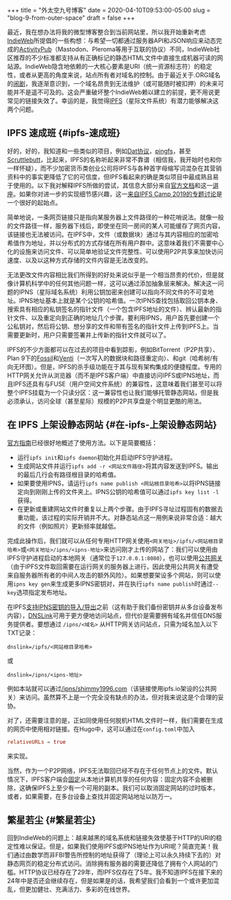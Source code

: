 +++
title = "外太空九号博客"
date = 2020-04-10T09:53:00-05:00
slug = "blog-9-from-outer-space"
draft = false
+++

最近，我在想办法将我的微型博客整合到当前网站里，所以我开始重新考虑[IndieWeb](https://indieweb.org/)所提倡的一些构想：与希望一切都通过服务器API和JSON响应来动态完成的[ActivityPub](https://activitypub.rocks/)（Mastodon、Pleroma等用于互联的协议）不同，IndieWeb社区推荐的不少标准都支持从有正确标记的静态HTML文件中直接生成机器可读的网站源。IndieWeb隐含地依赖的一大核心要素是URI（统一资源标志符）的稳定性，或者从更高的角度来说，站点所有者对域名的控制。由于最近关于.ORG域名的[闹剧](https://www.eff.org/deeplinks/2020/03/members-congress-once-again-urge-icann-save-dot-org)，我逐渐意识到，一个域名昂贵到无法维护（或可能随时被扣押）的未来可能并不是遥不可及的。这会严重破坏整个IndieWeb赖以建立的前提，更不用说更常见的链接失效了。幸运的是，我觉得[IPFS](https://ipfs.io/)（星际文件系统）有潜力能够解决这两个问题。


## IPFS 速成班 {#ipfs-速成班}

好的，好的，我知道和一些类似的项目，例如[Dat协议](https://dat.foundation/)，[pingfs](https://github.com/yarrick/pingfs)，甚至[Scruttlebutt](https://scuttlebutt.nz/)，比起来，IPFS的名称听起来非常不靠谱（相信我，我开始时也和你一样怀疑），而不少加密货币类创业公司将IPFS与各种首字母缩写词混杂在其营销资料中的事实更降低了它的可信度，但IPFS看起来的确是类似项目中最成熟且易于使用的。以下我对解释IPFS所做的尝试，其信息大部分来自[官方文档](https://docs.ipfs.io/)和这一[讲座](https://www.youtube.com/watch?v=HUVmypx9HGI)。如果你对进一步的实现细节感兴趣，这一[来自IPFS Camp 2019的专题讨论](https://www.youtube.com/watch?v=Z5zNPwMDYGg)是一个很好的起始点。

简单地说，一条网页链接只是指向某服务器上文件路径的一种花哨说法。就像一般的文件路径一样，服务器下线后，即使坐在同一房间的某人可能缓存了网页内容，该链接也无法被访问。在IPFS中，文件（或数据块）通过与其内容相应的加密哈希值作为地址，并以分布式的方式存储在所有用户群中。这意味着我们不需要中心化的设施来访问文件、可以简单地验证文件完整性、可以使用P2P共享来加快访问速度、以及以这种方式存储的文件内容是无法改变的。

无法更改文件内容相比我们所得到的好处来说似乎是一个相当昂贵的代价，但是就像计算机科学中的任何其他问题一样，这可以通过添加抽象层来解决。解决这一问题的IPNS（星际域名系统）利用公钥加密来创建可以指向不同文件的不可变地址。IPNS地址基本上就是某个公钥的哈希值。一次IPNS查找包括取回公钥本身、搜索具有相应的私钥签名的指针文件（一个包含IPFS地址的文件）、辨认最新的指针文件、以及重定向到正确的地址几个步骤。要利用IPNS，用户首先要创建一个公私钥对，然后将公钥、想分享的文件和带有签名的指针文件上传到IPFS上。当需要更新时，用户只需要签署并上传新的指针文件就可以了。

IPFS的不少方面都可以在过去的项目中看到踪影，例如BitTorrent（P2P共享）、Plan 9下的[Fossil](https://zh.wikipedia.org/zh-cn/Fossil%5F(%25E6%25AA%2594%25E6%25A1%2588%25E7%25B3%25BB%25E7%25B5%25B1))和[Venti](https://en.wikipedia.org/wiki/Venti)（一次写入的数据块和路径重定向）、和git（哈希树/有向无环图）。但是，IPFS的杀手级功能在于其与现有架构集成的便捷程度。专用的HTTP网关允许从浏览器（而不是IPFS客户端）中直接访问IPFS或IPNS地址，而且IPFS还具有与FUSE（用户空间文件系统）的兼容性，这意味着我们甚至可以将整个IPFS挂载为一个只读分区：这一兼容性也让我们能够托管静态网站，但是我必须承认，访问全球（甚至星际）规模的P2P共享盘是个明显更酷的用法。


## 在 IPFS 上架设静态网站 {#在-ipfs-上架设静态网站}

[官方指南](https://docs-beta.ipfs.io/how-to/command-line-quick-start/)已经很好地概述了使用方法。以下是简要概括：

-   运行`ipfs init`和`ipfs daemon`初始化并启动IPFS守护进程。
-   生成网站文件并运行`ipfs add -r <网站文件路径>`将其内容发送到IPFS。输出的最后几行会有路径根目录的哈希值。
-   如果要使用IPNS，请运行`ipfs name publish <网站根目录哈希>`以将IPNS链接定向到刚刚上传的文件夹上。IPNS公钥的哈希值可以通过`ipfs key list -l`获得。
-   在更新或重建网站文件时重复以上两个步骤。由于IPFS寻址过程固有的数据去重功能，该过程的实际开销并不大。对静态站点这一用例来说非常合适：越大的文件（例如照片）更新频率就越低。

完成此操作后，我们就可以从任何专用HTTP网关使用`<网关地址>/ipfs/<网站根目录哈希>`或`<网关地址>/ipns/<ipns-地址>`来访问刚才上传的网站了：我们可以使用由IPFS守护进程启动的本地网关（通常位于`127.0.0.1:8080`），也可以使用[公共网关](https://ipfs.github.io/public-gateway-checker/)（由于IPFS文件取回需要在运行网关的服务器上进行，因此使用公共网关有遭受来自服务器所有者的中间人攻击的额外风险）。如果想要架设多个网站，则可以使用`ipns key gen`来生成更多IPNS密钥对，并在执行`ipfs name publish`时通过`--key`选项指定发布地址。

在IPFS[支持IPNS密钥的导入/导出](https://github.com/ipfs/go-ipfs/issues/4240)之前（这有助于我们备份密钥并从多台设备发布内容），[DNSLink](https://docs.ipfs.io/guides/concepts/dnslink/)可用于更方便地访问站点，但代价是需要拥有域名并信任DNS服务提供者。要想通过 `/ipns/<域名>` 从HTTP网关访问站点，只需为域名加入以下TXT记录：

```text
dnslink=/ipfs/<网站根目录哈希>
```

或

```text
dnslink=/ipns/<ipns-地址>
```

例如本站就可以通过[/ipns/shimmy1996.com](https://ipfs.io/ipns/shimmy1996.com/)（该链接使用ipfs.io架设的公共网关）来访问。虽然算不上是一个完全没有缺点的办法，但对我来说这是个合理的妥协。

对了，还需要注意的是，正如同使用任何脱机HTML文件时一样，我们需要在生成的网页中使用相对链接。在Hugo中，这可以通过在`config.toml`中加入

```toml
relativeURLs = true
```

来实现。

当然，作为一个P2P网络，IPFS无法取回已经不存在于任何节点上的文件。默认情况下，IPFS客户端会[固定](https://docs.ipfs.io/guides/concepts/pinning/)从本地计算机共享的任何内容：固定内容不会被删除，这确保IPFS上至少有一个可用的副本。我们可以取消固定网站的过时版本，或者，如果需要，在多台设备上查找并固定网站地址以防万一。


## 繁星若尘 {#繁星若尘}

回到IndieWeb的问题上：越来越黑的域名系统和链接失效使基于HTTP的URI的稳定性难以保证。但是，如果我们使用IPFS或IPNS地址作为URI呢？简直完美！我们通过由数学而非FBI警告所控制的地址获得了（理论上可以永久持续下去的）对静态网页的稳定分布式访问。消除拥有服务器的需要还降低了拥有个人网站的门槛。HTTP协议已经存在了29年，而IPFS仅存在了5年。我不知道IPFS在接下来的24年中是否还会继续存在，但是如果是的话，我希望我们会看到一个或许更加混乱，但更加健壮、充满活力、多彩的在线世界。
